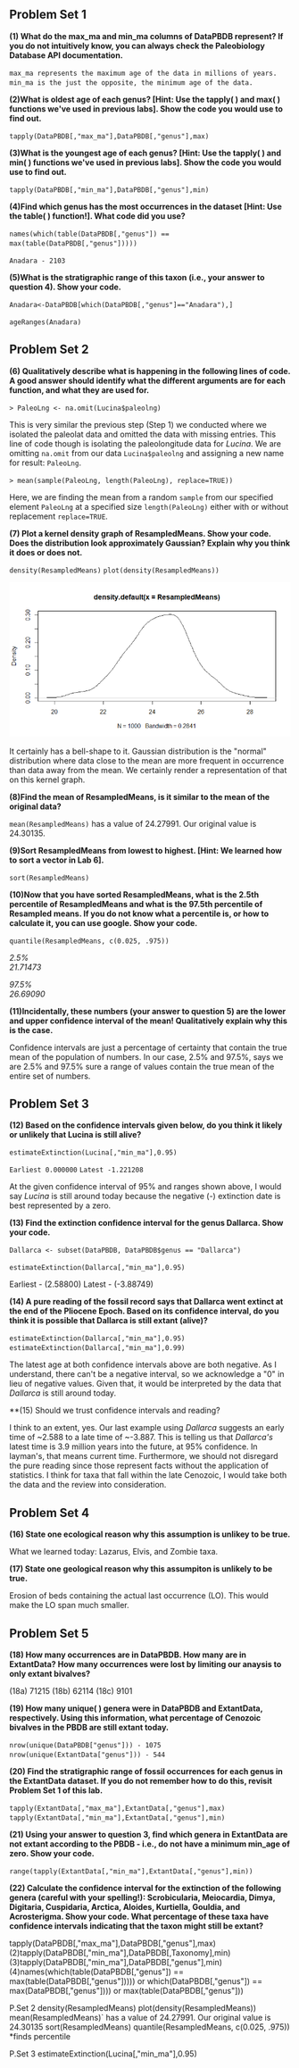 
## Problem Set 1

**(1) What do the max_ma and min_ma columns of DataPBDB represent? If you do not intuitively know, you can always check the Paleobiology Database API documentation.**

`max_ma represents the maximum age of the data in millions of years. min_ma is the just the opposite, the minimum age of the data.`



**(2)What is oldest age of each genus? [Hint: Use the tapply( ) and max( ) functions we've used in previous labs]. Show the code you would use to find out.**

`tapply(DataPBDB[,"max_ma"],DataPBDB[,"genus"],max)`


**(3)What is the youngest age of each genus? [Hint: Use the tapply( ) and min( ) functions we've used in previous labs]. Show the code you would use to find out.**

`tapply(DataPBDB[,"min_ma"],DataPBDB[,"genus"],min)`


**(4)Find which genus has the most occurrences in the dataset [Hint: Use the table( ) function!]. What code did you use?**

`names(which(table(DataPBDB[,"genus"]) == max(table(DataPBDB[,"genus"]))))`

`Anadara - 2103`

**(5)What is the stratigraphic range of this taxon (i.e., your answer to question 4). Show your code.**

`Anadara<-DataPBDB[which(DataPBDB[,"genus"]=="Anadara"),]`

`ageRanges(Anadara)`



## Problem Set 2

**(6) Qualitatively describe what is happening in the following lines of code. A good answer should identify what the different arguments are for each function, and what they are used for.**

`> PaleoLng <- na.omit(Lucina$paleolng)`

This is very similar the previous step (Step 1) we conducted where we isolated the paleolat data and omitted the data with missing entries. This line of code though is isolating the paleolongitude data for *Lucina*. We are omitting `na.omit` from our data `Lucina$paleolng` and assigning a new name for result: `PaleoLng`.



`> mean(sample(PaleoLng, length(PaleoLng), replace=TRUE))`

Here, we are finding the mean from a random `sample` from our specified element `PaleoLng` at a specified size `length(PaleoLng)` either with or without replacement `replace=TRUE`. 



**(7) Plot a kernel density graph of ResampledMeans. Show your code. Does the distribution look approximately Gaussian? Explain why you think it does or does not.**

`density(ResampledMeans)`
`plot(density(ResampledMeans))`

![Kernel density graph](https://github.com/hernana8/WWUAdvancedPaleo/blob/master/Kernel.png)

It certainly has a bell-shape to it. Gaussian distribution is the "normal" distribution where data close to the mean are more frequent in occurrence than data away from the mean. We certainly render a representation of that on this kernel graph. 


**(8)Find the mean of ResampledMeans, is it similar to the mean of the original data?**

`mean(ResampledMeans)` has a value of 24.27991. Our original value is 24.30135.


**(9)Sort ResampledMeans from lowest to highest. [Hint: We learned how to sort a vector in Lab 6].**

`sort(ResampledMeans)`


**(10)Now that you have sorted ResampledMeans, what is the 2.5th percentile of ResampledMeans and what is the 97.5th percentile of Resampled means. If you do not know what a percentile is, or how to calculate it, you can use google. Show your code.**

`quantile(ResampledMeans, c(0.025, .975))`

*2.5%    
21.71473* 

*97.5%   
26.69090*

**(11)Incidentally, these numbers (your answer to question 5) are the lower and upper confidence interval of the mean! Qualitatively explain why this is the case.**

Confidence intervals are just a percentage of certainty that contain the true mean of the population of numbers. In our case, 2.5% and 97.5%, says we are 2.5% and 97.5% sure a range of values contain the true mean of the entire set of numbers.



## Problem Set 3

**(12) Based on the confidence intervals given below, do you think it likely or unlikely that Lucina is still alive?**

`estimateExtinction(Lucina[,"min_ma"],0.95)`

`Earliest 0.000000`
`Latest -1.221208`
 
At the given confidence interval of 95% and ranges shown above, I would say *Lucina* is still around today because the negative (-) extinction date is best represented by a zero.


**(13) Find the extinction confidence interval for the genus Dallarca. Show your code.**

`Dallarca <- subset(DataPBDB, DataPBDB$genus == "Dallarca")`

`estimateExtinction(Dallarca[,"min_ma"],0.95)`

Earliest - (2.58800)
Latest - (-3.88749)


**(14) A pure reading of the fossil record says that Dallarca went extinct at the end of the Pliocene Epoch. Based on its confidence interval, do you think it is possible that Dallarca is still extant (alive)?**

`estimateExtinction(Dallarca[,"min_ma"],0.95)`
`estimateExtinction(Dallarca[,"min_ma"],0.99)`

The latest age at both confidence intervals above are both negative. As I understand, there can't be a negative interval, so we acknowledge a "0" in lieu of negative values. Given that, it would be interpreted by the data that *Dallarca* is still around today.

**(15) Should we trust confidence intervals and reading?

I think to an extent, yes. Our last example using *Dallarca* suggests an early time of ~2.588 to a late time of ~-3.887. This is telling us that *Dallarca's* latest time is 3.9 million years into the future, at 95% confidence. In layman's, that means current time. Furthermore, we should not disregard the pure reading since those represent facts without the application of statistics. I think for taxa that fall within the late Cenozoic, I would take both the data and the review into consideration.

## Problem Set 4

**(16) State one ecological reason why this assumption is unlikey to be true.**

What we learned today: Lazarus, Elvis, and Zombie taxa.

**(17) State one geological reason why this assumpiton is unlikely to be true.**

Erosion of beds containing the actual last occurrence (LO). This would make the LO span much smaller.


## Problem Set 5

**(18) How many occurrences are in DataPBDB. How many are in ExtantData? How many occurrences were lost by limiting our anaysis to only extant bivalves?**

(18a) 71215
(18b) 62114
(18c) 9101

**(19) How many unique( ) genera were in DataPBDB and ExtantData, respectively. Using this information, what percentage of Cenozoic bivalves in the PBDB are still extant today.**

`nrow(unique(DataPBDB["genus"])) - 1075`
`nrow(unique(ExtantData["genus"])) - 544`

**(20) Find the stratigraphic range of fossil occurrences for each genus in the ExtantData dataset. If you do not remember how to do this, revisit Problem Set 1 of this lab.**

`tapply(ExtantData[,"max_ma"],ExtantData[,"genus"],max)`
`tapply(ExtantData[,"min_ma"],ExtantData[,"genus"],min)`

**(21) Using your answer to question 3, find which genera in ExtantData are not extant according to the PBDB - i.e., do not have a minimum min_age of zero. Show your code.**

`range(tapply(ExtantData[,"min_ma"],ExtantData[,"genus"],min))`






**(22) Calculate the confidence interval for the extinction of the following genera (careful with your spelling!): Scrobicularia, Meiocardia, Dimya, Digitaria, Cuspidaria, Arctica, Aloides, Kurtiella, Gouldia, and Acrosterigma. Show your code. What percentage of these taxa have confidence intervals indicating that the taxon might still be extant?**




tapply(DataPBDB[,"max_ma"],DataPBDB[,"genus"],max)
(2)tapply(DataPBDB[,"min_ma"],DataPBDB[,Taxonomy],min)
(3)tapply(DataPBDB[,"min_ma"],DataPBDB[,"genus"],min)
(4)names(which(table(DataPBDB[,"genus"]) == max(table(DataPBDB[,"genus"]))))
or which(DataPBDB[,"genus"]) == max(DataPBDB[,"genus"])))
or max(table(DataPBDB[,"genus"]))

P.Set 2
density(ResampledMeans)
plot(density(ResampledMeans))
mean(ResampledMeans)` has a value of 24.27991. Our original value is 24.30135
sort(ResampledMeans)
quantile(ResampledMeans, c(0.025, .975))
*finds percentile

P.Set 3
estimateExtinction(Lucina[,"min_ma"],0.95)
